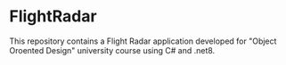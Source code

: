 # FlightRadar
This repository contains a Flight Radar application developed for "Object Oroented Design" university course using C# and .net8.
